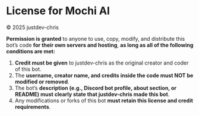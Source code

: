 # License for Mochi AI

© 2025 justdev-chris

**Permission is granted** to anyone to use, copy, modify, and distribute this bot’s code **for their own servers and hosting**, **as long as all of the following conditions are met:**

1. **Credit must be given** to justdev-chris as the original creator and coder of this bot.  
2. The **username, creator name, and credits inside the code must NOT be modified or removed**.  
3. The bot’s **description (e.g., Discord bot profile, about section, or README) must clearly state that justdev-chris made this bot**.  
4. Any modifications or forks of this bot **must retain this license and credit requirements**.

